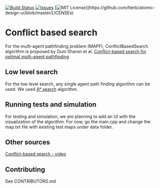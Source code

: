 [![Build Status](https://travis-ci.org/dwyl/esta.svg?branch=master)](https://travis-ci.org/dwyl/esta)
[![Issues](https://img.shields.io/github/issues-raw/tterb/PlayMusic.svg?maxAge=25000)](https://github.com/tterb/Hyde/issues)
[![MIT License](https://img.shields.io/apm/l/atomic-design-ui.svg?)](https://github.com/tterb/atomic-design-ui/blob/master/LICENSEs)

# Conflict based search 

For the multi-agent pathfinding problem (MAPF), ConflictBasedSearch algorithm is proposed by Guni Sharon et al. 
[Conflict-based search for optimal multi-agent pathfinding](http://faculty.cse.tamu.edu/guni/Papers/CBS-AIJ15.pdf)

## Low level search

For the low level search, any single agent path finding algorithm can be used. We used 
[A* search](https://www.geeksforgeeks.org/a-search-algorithm/) algorithm.

## Running tests and simulation

For testing and simulation, we are planning to add an UI with the visualization of the algorithm. For now, go the main.cpp and change the
map.txt file with existing test maps under data folder.

## Other sources
[Conflict-based search - video](https://www.youtube.com/watch?v=FnrZyL6965o)

## Contributing
See CONTRIBUTORS.md


